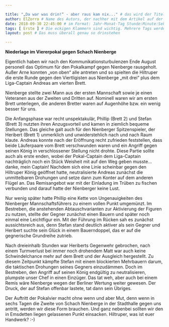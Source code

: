 ```yaml
---

title: "„Da war was drin!“ - aber raus kam nix..." # das wird der Titel der Seite, am besten in Anführungszeichen (z.B. wenn er Sonderzeichen enthält).
author: ElZorro # Name des Autors, der nachher mit dem Artikel auf der Seite angezeigt wird; das ist unabhängig vom github-Benutzernamen
date: 2018-09-30 22:45:00 # im Format: Jahr-Monat-Tag Stunde:Minute:Sekunde, die Uhrzeit ist optional
tags: [ Erste ] # Die eckigen Klammern sind wichtig. Mehrere Tags werden durch Kommas separiert
layout: post # Das muss überall genau so drinstehen

---
```

**Niederlage im Viererpokal gegen Schach Nienberge**

Eigentlich haben wir nach den Kommunikationsturbulenzen Ende August personell das Optimum für den Pokalkampf gegen Nienberge rausgeholt. Außer Arne konnten „von oben“ alle antreten und so spielten die Hiltruper die erste Runde gegen den Viertligisten aus Nienberge „mit drei“ plus dem Liga-Captain Andreas am vierten Brett.
<!-- continue -->
Nienberge stellte zwei Mann aus der ersten Mannschaft sowie je einen Veteranen aus der Zweiten und Dritten auf. Nominell waren wir am ersten Brett unterlegen, die anderen Bretter waren auf Augenhöhe bzw. ein wenig besser für uns.

Die Anfangsphase war recht unspektakulär, Phillip (Brett 2) und Stefan (Brett 3) nutzten ihren Anzugsvorteil und kamen in ziemlich bequeme Stellungen. Das gleiche galt auch für den Nienberger Spitzenspieler, der Heribert (Brett 1) unmerklich und unwiderstehlich nach und nach Raum klaute. Andreas konnte nach der Eröffnung recht zufrieden feststellen, dass beide Läuferpaare vom Brett verschwunden waren und ein Angriff gegen seinen König in verschlossener Stellung nicht drohte. Diese Partie sollte auch als erste enden, wobei der Pokal-Captain dem Liga-Captain nachträglich noch ein Stück Weisheit mit auf den Weg geben musste... danke, mein Captain! Nachdem sich eine Linie scheinbar gegen den Hiltruper König geöffnet hatte, neutralisierte Andreas zunächst die unmittelbaren Drohungen und setze dann zum Konter auf dem anderen Flügel an. Das Remisangebot war mit der Einladung im Trüben zu fischen verbunden und darauf hatte der Nienberger keine Lust.

Nur wenig später hatte Phillip eine Kette von Ungenauigkeiten des Nienberger Mannschaftsführers zu einem vollen Punkt umgemünzt. Im Bestreben, die anstehenden Abtauschvarianten zur Aktivierung der Figuren zu nutzen, stellte der Gegner zunächst einen Bauern und später noch einmal eine Leichtfigur ein. Mit der Führung im Rücken sah es zunächst aussichtsreich aus, denn Stefan stand deutlich aktiver als sein Gegner und Heribert suchte sein Glück in einem Bauerndoppel, das er auf die gegnerische Grundreihe zutrieb.

Nach dreieinhalb Stunden war Heriberts Gegenwehr gebrochen, nach einem Turmverlust bei immer noch drohendem Matt war auch keine Schwindelchance mehr auf dem Brett und der Ausgleich hergestellt. Zu diesem Zeitpunkt kämpfte Stefan mit einem blockierten Mehrbauern darum, die taktischen Drohungen seines Gegners einzudämmen. Doch im Bestreben, den Angriff auf seinen König endgültig zu neutralisieren, plumpste unser Chef in einen Einzüger. Das tat weh, aber auch bei einem Remis wäre Nienberge wegen der Berliner Wertung weiter gewesen. Der Druck, der auf Stefan offenbar lastete, tat dann sein Übriges.

Der Auftritt der Pokalvier macht ohne wenn und aber Mut, denn wenn in sechs Tagen die Zweite von Schach Nienberge in der Stadthalle gegen uns antritt, werden wir diese Form brauchen. Und ganz nebenbei sollten wir den in Emsdetten liegen gelassenen Punkt einsacken. Hiltruper, was ist euer Handwerk? :-)
